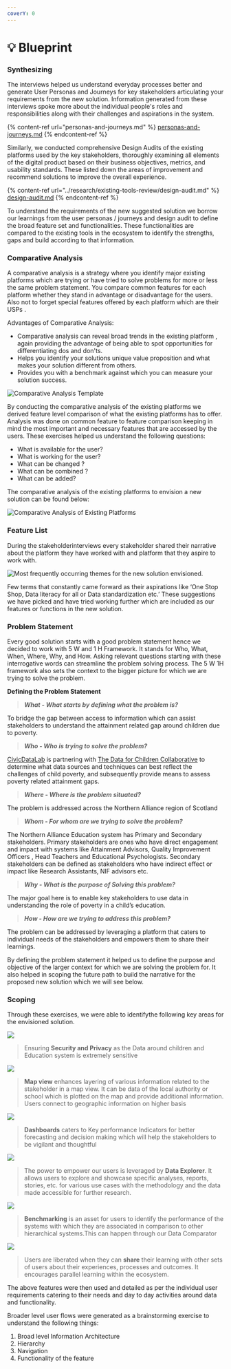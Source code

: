 ```yaml
---
coverY: 0
---
```


# 💡 Blueprint

### Synthesizing

The interviews helped us understand everyday processes better and generate User Personas and Journeys for key stakeholders articulating your requirements from the new solution. Information generated from these interviews spoke more about the individual people's roles and responsibilities along with their challenges and aspirations in the system.

{% content-ref url="personas-and-journeys.md" %}
[personas-and-journeys.md](personas-and-journeys.md)
{% endcontent-ref %}

Similarly, we conducted comprehensive Design Audits of the existing platforms used by the key stakeholders, thoroughly examining all elements of the digital product based on their business objectives, metrics, and usability standards. These listed down the areas of improvement and recommend solutions to improve the overall experience.

{% content-ref url="../research/existing-tools-review/design-audit.md" %}
[design-audit.md](../research/existing-tools-review/design-audit.md)
{% endcontent-ref %}

To understand the requirements of the new suggested solution we borrow our learnings from the user personas / journeys and design audit to define the broad feature set and functionalities. These functionalities are compared to the existing tools in the ecosystem to identify the strengths, gaps and build according to that information.

### **Comparative Analysis**

A comparative analysis is a strategy where you identify major existing platforms which are trying or have tried to solve problems for more or less the same problem statement. You compare common features for each platform whether they stand in advantage or disadvantage for the users. Also not to forget special features offered by each platform which are their USPs .

Advantages of Comparative Analysis:

* Comparative analysis can reveal broad trends in the existing platform , again providing the advantage of being able to spot opportunities for differentiating dos and don'ts.
* Helps you identify your solutions unique value proposition and what makes your solution different from others.
* Provides you with a benchmark against which you can measure your solution success.

![Comparative Analysis Template](https://lh5.googleusercontent.com/GWz0sdX2C\_TyKZYrTziJCskESscgvtSz6tkk7RZfqR0\_ezhlKeXgtsn2JfwifUDLee55p0gBGNXV53W\_T4-JPkwuKC0sBro1z5KLLoNNAVCYiqX4e0QHMt4wLrLmgthAHUY29F0)

By conducting the comparative analysis of the existing platforms we derived feature level comparison of what the existing platforms has to offer. Analysis was done on common feature to feature comparison keeping in mind the most important and necessary features that are accessed by the users. These exercises helped us understand the following questions:

* What is available for the user?
* What is working for the user?
* What can be changed ?
* What can be combined ?
* What can be added?

The comparative analysis of the existing platforms to envision a new solution can be found below:

![Comparative Analysis of Existing Platforms](../.gitbook/assets/comparative-analysis.png)

### Feature List

During the stakeholderinterviews every stakeholder shared their narrative about the platform they have worked with and platform that they aspire to work with.&#x20;

![Most frequently occurring themes for the new solution envisioned.](https://lh3.googleusercontent.com/d5usXpkHRdlJg06JhcWVF-nLyTWUM8OPbLsFq0oVMHFIa32hmAnnWDsk42FGd-JQBDxVMMt4cKuecak\_4iJQmyBgVFmw9F62wKiG7PmsMKpN3DQ6-4wDDfCJmxOXOk0LeBrEWCU)

Few terms that constantly came forward as their aspirations like ‘One Stop Shop, Data literacy for all or Data standardization etc.’ These suggestions we have picked and have tried working further which are included as our features or functions in the new solution.

### Problem Statement

Every good solution starts with a good problem statement hence we decided to work with 5 W and 1 H Framework. It stands for Who, What, When, Where, Why, and How. Asking relevant questions starting with these interrogative words can streamline the problem solving process. The 5 W 1H framework also sets the context to the bigger picture for which we are trying to solve the problem.

**Defining the Problem Statement**

> _**What - What starts by defining what the problem is?**_&#x20;

To bridge the gap between access to information which can assist stakeholders to understand the attainment related gap around children due to poverty.

> _**Who - Who is trying to solve the problem?**_&#x20;

[CivicDataLab](https://civicdatalab.in) is partnering with [The Data for Children Collaborative](https://www.dataforchildrencollaborative.com) to determine what data sources and techniques can best reflect the challenges of child poverty, and subsequently provide means to assess poverty related attainment gaps.

> _**Where - Where is the problem situated?**_&#x20;

The problem is addressed across the Northern Alliance region of Scotland

> _**Whom - For whom are we trying to solve the problem?**_&#x20;

The Northern Alliance Education system has Primary and Secondary stakeholders. Primary stakeholders are ones who have direct engagement and impact with systems like Attainment Advisors, Quality Improvement Officers , Head Teachers and Educational Psychologists. Secondary stakeholders can be defined as stakeholders who have indirect effect or impact like Research Assistants, NIF advisors etc.

> _**Why - What is the purpose of Solving this problem?**_

The major goal here is to enable key stakeholders to use data in understanding the role of poverty in a child’s education.

> _**How - How are we trying to address this problem?**_

The problem can be addressed by leveraging a platform that caters to individual needs of the stakeholders and empowers them to share their learnings.

By defining the problem statement it helped us to define the purpose and objective of the larger context for which we are solving the problem for. It also helped in scoping the future path to build the narrative for the proposed new solution which we will see below.

### Scoping

Through these exercises, we were able to identifythe following key areas for the envisioned solution.

![](https://lh4.googleusercontent.com/kPXv7uj3Ab0nJdZOvYizk\_nqmMAQxUGG4tWkdDj3T7C52yvg3PK5b1hmaW5xUgD9pN82MiDy3jyqtXBLRBDNmagXJ-tMOUzBSAHzzRaTbb4jpnJ\_dUkg5tIP3nTrgw)

> Ensuring **Security and Privacy** as the Data around children and Education system is extremely sensitive

![](https://lh6.googleusercontent.com/OpsLtLLXpVlSRPSYbF4egV5DWEgY1YZnuGQSEuD5VVzwMwVw7dEPXM3t\_8-h4ja--FP0Z5WOZ--KZlRcv\_7DDgeUC16AQ2QOwAjlfxox37lYfvat2uloxxtupaVtHQ)

> **Map view** enhances layering of various information related to the stakeholder in a map view. It can be data of the local authority or school which is plotted on the map and provide additional information. Users connect to geographic information on higher basis

![](https://lh4.googleusercontent.com/2SGPD8WUrks4ayNDpc9YCvIVOAOfzMDWYL0V4qmJHn\_d1LFTptgSrV0duoX0lzeCY59bbxkBf4mNVEZM2\_wHemKMz2HVFzQlA5E-DBAu99rRgGS0owAC64lTUaTLnw)

> **Dashboards** caters to Key performance Indicators for better forecasting and decision making which will help the stakeholders to be vigilant and thoughtful

![](https://lh6.googleusercontent.com/6FZm9bb84llCK3EqOUPGrgSypqVXt3z98WnRNVqWrIkOQe2EnVZfQeuIYU4kL\_yKF5kn8qc6rklS1nXl2r\_t7tIG4tp76KYECErX0qXHW3uyX8yhhuqLxoEiEuG0AA)

> The power to empower our users is leveraged by **Data Explorer**. It allows users to explore and showcase specific analyses, reports, stories, etc. for various use cases with the methodology and the data made accessible for further research.

![](https://lh4.googleusercontent.com/O9L5cdQIbuue0fyIKHLdq\_HTiO2YGAftUH5T4HD4HT-Ev0kJ\_Kpqk\_aclxIu9BaXqbjPial-cMKv6L1gXMZEGPkV7dDvhLnnQhE503CpPnxKAB0sbuMYc8qHG\_BWjA)

> **Benchmarking** is an asset for users to identify the performance of the systems with which they are associated in comparison to other hierarchical systems.This can happen through our Data Comparator

![](https://lh4.googleusercontent.com/mV22VijKE2imc5W5s8t5dG83WMA8yHedfQaWw0MmwlAV\_A8-LF0BSihkeOhlHfUhyfLUVlLv5EcpiDJ\_R5dgKm2mRmjtRXAhnQih\_1ZaYnh8Prh\_xXMem8ckuesKKw)

> Users are liberated when they can **share** their learning with other sets of users about their experiences, processes and outcomes. It encourages parallel learning within the ecosystem.

The above features were then used and detailed as per the individual user requirements catering to their needs and day to day activities around data and functionality.

Broader level user flows were generated as a brainstorming exercise to understand the following things:

1. Broad level Information Architecture
2. Hierarchy
3. Navigation
4. Functionality of the feature
